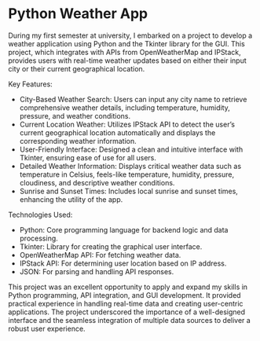# Python Weather App
During my first semester at university, I embarked on a project to develop a weather application using Python and the Tkinter library for the GUI. This project, which integrates with APIs from OpenWeatherMap and IPStack, provides users with real-time weather updates based on either their input city or their current geographical location.

Key Features:
 - City-Based Weather Search: Users can input any city name to retrieve comprehensive weather details, including temperature, humidity, pressure, and weather conditions.
 - Current Location Weather: Utilizes IPStack API to detect the user’s current geographical location automatically and displays the corresponding weather information.
 - User-Friendly Interface: Designed a clean and intuitive interface with Tkinter, ensuring ease of use for all users.
 - Detailed Weather Information: Displays critical weather data such as temperature in Celsius, feels-like temperature, humidity, pressure, cloudiness, and descriptive weather conditions.
 - Sunrise and Sunset Times: Includes local sunrise and sunset times, enhancing the utility of the app.

Technologies Used:
 - Python: Core programming language for backend logic and data processing.
 - Tkinter: Library for creating the graphical user interface.
 - OpenWeatherMap API: For fetching weather data.
 - IPStack API: For determining user location based on IP address.
 - JSON: For parsing and handling API responses.

This project was an excellent opportunity to apply and expand my skills in Python programming, API integration, and GUI development. It provided practical experience in handling real-time data and creating user-centric applications. The project underscored the importance of a well-designed interface and the seamless integration of multiple data sources to deliver a robust user experience.
